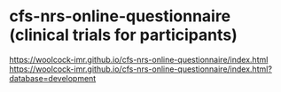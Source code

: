 # cfs-nrs-online-questionnaire (clinical trials for participants)

https://woolcock-imr.github.io/cfs-nrs-online-questionnaire/index.html  
https://woolcock-imr.github.io/cfs-nrs-online-questionnaire/index.html?database=development  
